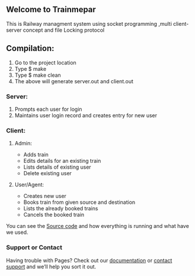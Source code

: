 ## Welcome to Trainmepar

This is Railway managment system using socket programming ,multi client-server concept and file  Locking protocol

## Compilation:

1. Go to the project location
2. Type $ make
3. Type $ make clean
4. The above will generate server.out and client.out

### Server:

1. Prompts each user for login
2. Maintains user login record and creates entry for new user

### Client:

1. Admin:
	*	Adds train
	*	Edits details for an existing train
	*	Lists details of existing user
	*	Delete existing user

2. User/Agent:
	*	Creates new user
	*	Books train from given source and destination
	*	Lists the already booked trains
	*	Cancels the booked train

You can see the [Source code](https://github.com/m0hitbansal/Trainmepar/) and how everything is running and what have we used.
 

### Support or Contact

Having trouble with Pages? Check out our [documentation](https://help.github.com/categories/github-pages-basics/) or [contact support](https://github.com/contact) and we’ll help you sort it out.
